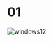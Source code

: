 # 01
![windows12](https://user-images.githubusercontent.com/72838721/130489642-34d4fe1e-f35c-4990-817f-03eae712e9de.jpg)

